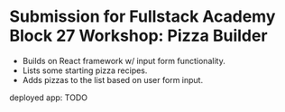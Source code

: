 # Submission for Fullstack Academy Block 27 Workshop: Pizza Builder
- Builds on React framework w/ input form functionality.
- Lists some starting pizza recipes.
- Adds pizzas to the list based on user form input.

deployed app: TODO